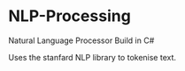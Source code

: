 NLP-Processing
==============

Natural Language Processor Build in C#

Uses the stanfard NLP library to tokenise text.
